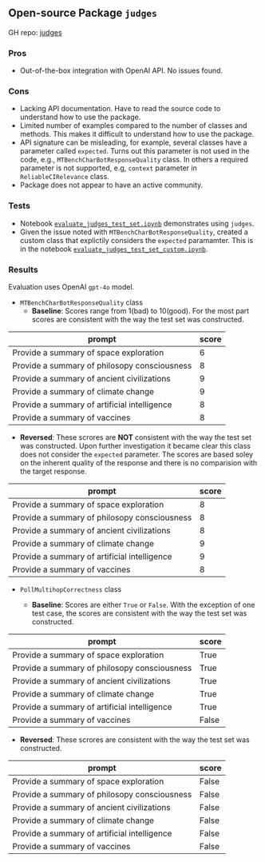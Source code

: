 ## Open-source Package `judges`

GH repo: [judges](https://github.com/quotient-ai/judges)

### Pros
* Out-of-the-box integration with OpenAI API.  No issues found.

### Cons
* Lacking API documentation.  Have to read the source code to understand how to use the package.
* Limited number of examples compared to the number of classes and methods.  This makes it difficult to understand how to use the package.
* API signature can be misleading, for example, several classes have a parameter called `expected`.  Turns out this parameter is not used in the code, e.g., `MTBenchCharBotResponseQuality` class.  In others a required parameter is not supported, e.g, `context` parameter in `ReliableCIRelevance` class.
* Package does not appear to have an active community.  

### Tests
* Notebook [`evaluate_judges_test_set.ipynb`](./evaluate_judges_test_set.ipynb) demonstrates using `judges`.
* Given the issue noted with `MTBenchCharBotResponseQuality`, created a custom class that explictily considers the `expected` paramamter.  This is in the notebook [`evaluate_judges_test_set_custom.ipynb`](./evaluate_judges_test_set_custom.ipynb).

### Results

Evaluation uses OpenAI `gpt-4o` model.

* `MTBenchCharBotResponseQuality` class
  * **Baseline**: Scores range from 1(bad) to 10(good).  For the most part scores are consistent with the way the test set was constructed.

|prompt|score|
|---|---|
|Provide a summary of space exploration     |6| 
|Provide a summary of philosopy consciousness     |8|   
|Provide a summary of ancient civilizations     |9|
|Provide a summary of climate change     |9|
|Provide a summary of artificial intelligence     |8|   
|Provide a summary of vaccines     |8|

  * **Reversed**:  These scrores are **NOT** consistent with the way the test set was constructed.  Upon further investigation it became clear this class does not consider the `expected` parameter.  The scores are based soley on the inherent quality of the response and there is no comparision with the target response.

|prompt|score|
|---|---|
|Provide a summary of space exploration     |8| 
|Provide a summary of philosopy consciousness     |8|   
|Provide a summary of ancient civilizations     |8|
|Provide a summary of climate change     |9|
|Provide a summary of artificial intelligence     |9|   
|Provide a summary of vaccines     |8|

* `PollMultihopCorrectness` class

  * **Baseline**: Scores are either `True` or `False`.  With the exception of one test case, the scores are consistent with the way the test set was constructed.

|prompt|score|
|---|---|
|Provide a summary of space exploration     |True| 
|Provide a summary of philosopy consciousness     |True|   
|Provide a summary of ancient civilizations     |True|
|Provide a summary of climate change     |True|
|Provide a summary of artificial intelligence     |True|   
|Provide a summary of vaccines     |False|

  * **Reversed**:  These scrores are consistent with the way the test set was constructed. 

|prompt|score|
|---|---|
|Provide a summary of space exploration     |False| 
|Provide a summary of philosopy consciousness     |False|   
|Provide a summary of ancient civilizations     |False|
|Provide a summary of climate change     |False|
|Provide a summary of artificial intelligence     |False|   
|Provide a summary of vaccines     |False|